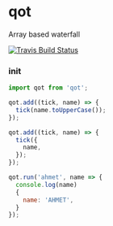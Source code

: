# qot
Array based waterfall

[![Travis Build
Status](https://img.shields.io/travis/indatawetrust/qot.svg)](https://travis-ci.org/indatawetrust/qot)



### init
```js
import qot from 'qot';

qot.add((tick, name) => {
  tick(name.toUpperCase());
});

qot.add((tick, name) => {
  tick({
    name,
  });
});

qot.run('ahmet', name => {
  console.log(name)
  {
    name: 'AHMET',
  }
});
```
